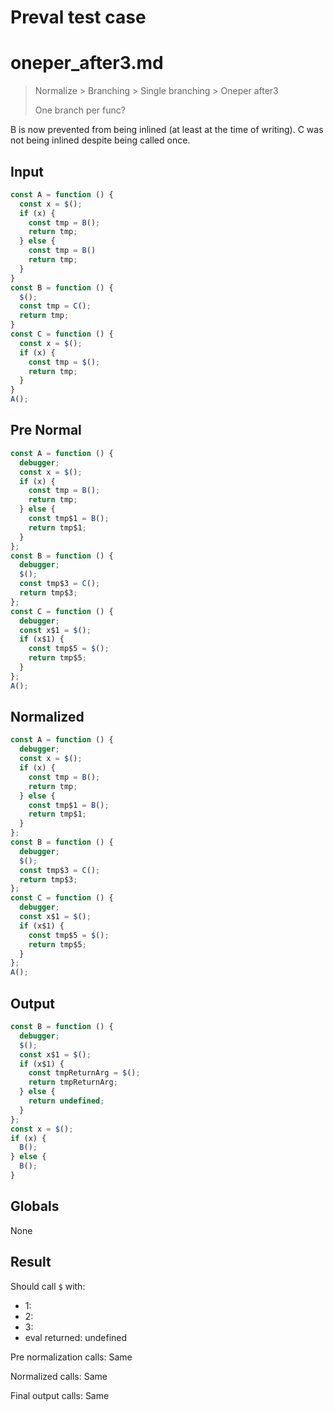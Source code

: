 # Preval test case

# oneper_after3.md

> Normalize > Branching > Single branching > Oneper after3
>
> One branch per func?

B is now prevented from being inlined (at least at the time of writing).
C was not being inlined despite being called once.

## Input

`````js filename=intro
const A = function () {
  const x = $();
  if (x) {
    const tmp = B();
    return tmp;
  } else {
    const tmp = B()
    return tmp;
  }
}
const B = function () {
  $();
  const tmp = C();
  return tmp;
}
const C = function () {
  const x = $();
  if (x) {
    const tmp = $();
    return tmp;
  }
}
A();
`````

## Pre Normal

`````js filename=intro
const A = function () {
  debugger;
  const x = $();
  if (x) {
    const tmp = B();
    return tmp;
  } else {
    const tmp$1 = B();
    return tmp$1;
  }
};
const B = function () {
  debugger;
  $();
  const tmp$3 = C();
  return tmp$3;
};
const C = function () {
  debugger;
  const x$1 = $();
  if (x$1) {
    const tmp$5 = $();
    return tmp$5;
  }
};
A();
`````

## Normalized

`````js filename=intro
const A = function () {
  debugger;
  const x = $();
  if (x) {
    const tmp = B();
    return tmp;
  } else {
    const tmp$1 = B();
    return tmp$1;
  }
};
const B = function () {
  debugger;
  $();
  const tmp$3 = C();
  return tmp$3;
};
const C = function () {
  debugger;
  const x$1 = $();
  if (x$1) {
    const tmp$5 = $();
    return tmp$5;
  }
};
A();
`````

## Output

`````js filename=intro
const B = function () {
  debugger;
  $();
  const x$1 = $();
  if (x$1) {
    const tmpReturnArg = $();
    return tmpReturnArg;
  } else {
    return undefined;
  }
};
const x = $();
if (x) {
  B();
} else {
  B();
}
`````

## Globals

None

## Result

Should call `$` with:
 - 1: 
 - 2: 
 - 3: 
 - eval returned: undefined

Pre normalization calls: Same

Normalized calls: Same

Final output calls: Same
